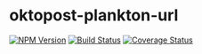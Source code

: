 # oktopost-plankton-url


[![NPM Version](https://img.shields.io/npm/v/oktopost-plankton-url.svg)](https://www.npmjs.com/package/oktopost-plankton-url)
[![Build Status](https://travis-ci.org/Oktopost/plankton-url.svg?branch=master)](https://travis-ci.org/Oktopost/plankton-url)
[![Coverage Status](https://coveralls.io/repos/github/Oktopost/plankton-url/badge.svg?branch=master&2)](https://coveralls.io/github/Oktopost/plankton-url?branch=master&2)
